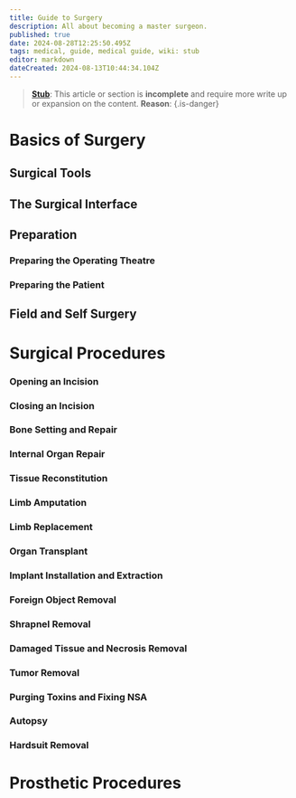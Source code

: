 ```yaml
---
title: Guide to Surgery
description: All about becoming a master surgeon.
published: true
date: 2024-08-28T12:25:50.495Z
tags: medical, guide, medical guide, wiki: stub
editor: markdown
dateCreated: 2024-08-13T10:44:34.104Z
---
```


> [**Stub**](/maintenance/Templates#stub): This article or section is **incomplete** and require more write up or expansion on the content. **Reason**:
{.is-danger}

# Basics of Surgery

## Surgical Tools

## The Surgical Interface

## Preparation

### Preparing the Operating Theatre

### Preparing the Patient

## Field and Self Surgery

# Surgical Procedures

### Opening an Incision

### Closing an Incision

### Bone Setting and Repair

### Internal Organ Repair

### Tissue Reconstitution

### Limb Amputation

### Limb Replacement

### Organ Transplant

### Implant Installation and Extraction

### Foreign Object Removal

### Shrapnel Removal

### Damaged Tissue and Necrosis Removal

### Tumor Removal

### Purging Toxins and Fixing NSA

### Autopsy

### Hardsuit Removal


# Prosthetic Procedures